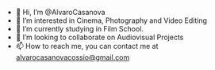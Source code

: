 - 👋 Hi, I’m @AlvaroCasanova
- 👀 I’m interested in Cinema, Photography and Video Editing
- 🌱 I’m currently studying in Film School.
- 💞️ I’m looking to collaborate on Audiovisual Projects
- 📫 How to reach me, you can contact me at alvarocasanovacossio@gmail.com

<!---
AlvaroCasanova/AlvaroCasanova is a ✨ special ✨ repository because its `README.md` (this file) appears on your GitHub profile.
You can click the Preview link to take a look at your changes.
--->
